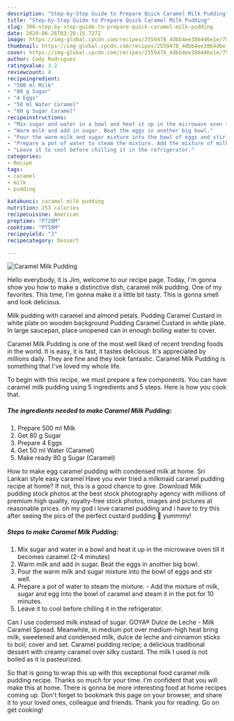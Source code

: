 ```yaml
---
description: "Step-by-Step Guide to Prepare Quick Caramel Milk Pudding"
title: "Step-by-Step Guide to Prepare Quick Caramel Milk Pudding"
slug: 306-step-by-step-guide-to-prepare-quick-caramel-milk-pudding
date: 2020-06-26T03:28:15.727Z
image: https://img-global.cpcdn.com/recipes/2559478_4dbb4ee3864d6e1e/751x532cq70/caramel-milk-pudding-recipe-main-photo.jpg
thumbnail: https://img-global.cpcdn.com/recipes/2559478_4dbb4ee3864d6e1e/751x532cq70/caramel-milk-pudding-recipe-main-photo.jpg
cover: https://img-global.cpcdn.com/recipes/2559478_4dbb4ee3864d6e1e/751x532cq70/caramel-milk-pudding-recipe-main-photo.jpg
author: Cody Rodriguez
ratingvalue: 3.2
reviewcount: 4
recipeingredient:
- "500 ml Milk"
- "80 g Sugar"
- "4 Eggs"
- "50 ml Water Caramel"
- "80 g Sugar Caramel"
recipeinstructions:
- "Mix sugar and water in a bowl and heat it up in the microwave oven till it becomes caramel (2-4 minutes)"
- "Warm milk and add in sugar. Beat the eggs in another big bowl."
- "Pour the warm milk and sugar mixture into the bowl of eggs and stir well."
- "Prepare a pot of water to steam the mixture. Add the mixture of milk, sugar and egg into the bowl of caramel and steam it in the pot for 10  minutes."
- "Leave it to cool before chilling it in the refrigerator."
categories:
- Recipe
tags:
- caramel
- milk
- pudding

katakunci: caramel milk pudding 
nutrition: 253 calories
recipecuisine: American
preptime: "PT28M"
cooktime: "PT58M"
recipeyield: "3"
recipecategory: Dessert

---
```



![Caramel Milk Pudding](https://img-global.cpcdn.com/recipes/2559478_4dbb4ee3864d6e1e/751x532cq70/caramel-milk-pudding-recipe-main-photo.jpg)

Hello everybody, it is Jim, welcome to our recipe page. Today, I'm gonna show you how to make a distinctive dish, caramel milk pudding. One of my favorites. This time, I'm gonna make it a little bit tasty. This is gonna smell and look delicious.

Milk pudding with caramel and almond petals. Pudding Caramel Custard in white plate on wooden background Pudding Caramel Custard in white plate. In large saucepan, place unopened can in enough boiling water to cover.

Caramel Milk Pudding is one of the most well liked of recent trending foods in the world. It is easy, it is fast, it tastes delicious. It's appreciated by millions daily. They are fine and they look fantastic. Caramel Milk Pudding is something that I've loved my whole life.


To begin with this recipe, we must prepare a few components. You can have caramel milk pudding using 5 ingredients and 5 steps. Here is how you cook that.

<!--inarticleads1-->

##### The ingredients needed to make Caramel Milk Pudding:

1. Prepare 500 ml Milk
1. Get 80 g Sugar
1. Prepare 4 Eggs
1. Get 50 ml Water (Caramel)
1. Make ready 80 g Sugar (Caramel)


How to make egg caramel pudding with condensed milk at home. Sri Lankan style easy caramel Have you ever tried a milkmaid caramel pudding recipe at home? If not, this is a good chance to give. Download Milk pudding stock photos at the best stock photography agency with millions of premium high quality, royalty-free stock photos, images and pictures at reasonable prices. oh my god i love caramel pudding and i have to try this after seeing the pics of the perfect custard pudding 🙂 yummmy! 

<!--inarticleads2-->

##### Steps to make Caramel Milk Pudding:

1. Mix sugar and water in a bowl and heat it up in the microwave oven till it becomes caramel (2-4 minutes)
1. Warm milk and add in sugar. Beat the eggs in another big bowl.
1. Pour the warm milk and sugar mixture into the bowl of eggs and stir well.
1. Prepare a pot of water to steam the mixture. - Add the mixture of milk, sugar and egg into the bowl of caramel and steam it in the pot for 10  minutes.
1. Leave it to cool before chilling it in the refrigerator.


Can I use codensed milk instead of sugar. GOYA® Dulce de Leche - Milk Caramel Spread. Meanwhile, in medium pot over medium-high heat bring milk, sweetened and condensed milk, dulce de leche and cinnamon sticks to boil; cover and set. Caramel pudding recipe; a delicious traditional dessert with creamy caramel over silky custard. The milk I used is not boiled as it is pasteurized. 

So that is going to wrap this up with this exceptional food caramel milk pudding recipe. Thanks so much for your time. I'm confident that you will make this at home. There is gonna be more interesting food at home recipes coming up. Don't forget to bookmark this page on your browser, and share it to your loved ones, colleague and friends. Thank you for reading. Go on get cooking!
